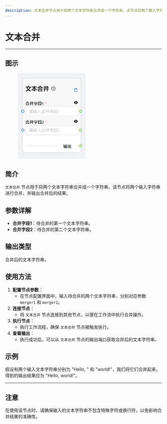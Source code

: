 ```yaml
---
description: 文本合并节点用于将两个文本字符串合并成一个字符串。该节点将两个输入字符串进行合并，并输出合并后的结果。
---
```


# 文本合并

***

## 图示

<div data-full-width="false">

<figure><img src="../../.gitbook/assets/image.png" alt=""><figcaption></figcaption></figure>

</div>

## **简介**

`文本合并` 节点用于将两个文本字符串合并成一个字符串。该节点将两个输入字符串进行合并，并输出合并后的结果。

## **参数详解**

* **合并字段1**：待合并的第一个文本字符串。
* **合并字段2**：待合并的第二个文本字符串。

## **输出类型**

合并后的文本字符串。

## **使用方法**

1. **配置节点参数**：
   * 在节点配置界面中，输入待合并的两个文本字符串，分别对应参数 `merger1` 和 `merger2`。
2. **连接节点**：
   * 将 `文本合并` 节点连接到其他节点，以便在工作流中执行合并操作。
3. **执行节点**：
   * 执行工作流程，确保 `文本合并` 节点被触发执行。
4. **查看输出**：
   * 执行成功后，可以从 `文本合并` 节点的输出端口获取合并后的文本字符串。

## **示例**

假设有两个输入文本字符串分别为 "Hello, " 和 "world!"，我们将它们合并起来，得到的输出结果应为 "Hello, world!"。

***

## **注意**&#x20;

在使用该节点时，请确保输入的文本字符串不包含特殊字符或换行符，以免影响合并结果的准确性。

